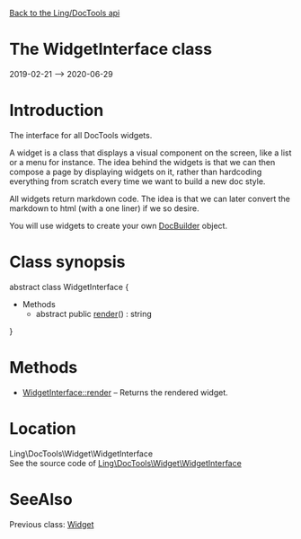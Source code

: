 [Back to the Ling/DocTools api](https://github.com/lingtalfi/DocTools/blob/master/doc/api/Ling/DocTools.md)



The WidgetInterface class
================
2019-02-21 --> 2020-06-29






Introduction
============

The interface for all DocTools widgets.

A widget is a class that displays a visual component on the screen, like a list or a menu for instance.
The idea behind the widgets is that we can then compose a page by displaying widgets on it,
rather than hardcoding everything from scratch every time we want to build a new doc style.

All widgets return markdown code.
The idea is that we can later convert the markdown to html (with a one liner) if we so desire.


You will use widgets to create your own [DocBuilder](https://github.com/lingtalfi/DocTools/blob/master/doc/api/Ling/DocTools/DocBuilder/DocBuilder.md) object.



Class synopsis
==============


abstract class <span class="pl-k">WidgetInterface</span>  {

- Methods
    - abstract public [render](https://github.com/lingtalfi/DocTools/blob/master/doc/api/Ling/DocTools/Widget/WidgetInterface/render.md)() : string

}






Methods
==============

- [WidgetInterface::render](https://github.com/lingtalfi/DocTools/blob/master/doc/api/Ling/DocTools/Widget/WidgetInterface/render.md) &ndash; Returns the rendered widget.





Location
=============
Ling\DocTools\Widget\WidgetInterface<br>
See the source code of [Ling\DocTools\Widget\WidgetInterface](https://github.com/lingtalfi/DocTools/blob/master/Widget/WidgetInterface.php)



SeeAlso
==============
Previous class: [Widget](https://github.com/lingtalfi/DocTools/blob/master/doc/api/Ling/DocTools/Widget/Widget.md)<br>
